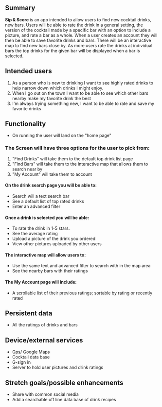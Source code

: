 ## Summary

**Sip & Score** is an app intended to allow users to find new cocktail drinks, new bars. Users will be able to rate the drink in a general setting, the version of the cocktail made by  a specific bar with an option to include a picture, and rate a bar as a whole. When a user creates an account they will then be able to save favorite drinks and bars. There will be an interactive map to find new bars close by. As more users rate the drinks at individual bars the top drinks for the given bar will be displayed when a bar is selected.


## Intended users

<ol>
  <li>As a person who is new to drinking I want to see highly rated drinks to help narrow down which drinks I might enjoy.</li>
  <li>When I go out on the town I want to be able to see which other bars nearby make my favorite drink the best</li>
  <li>I'm always trying something new, I want to be able to rate and save my favorite drinks</li>
</ol>

## Functionality

<ul>

  <li>On running the user will land on the "home page"</li>

</ul>

### The Screen will have three options for the user to pick from:

<ol>
  <li>"Find Drinks" will take them to the default top drink list page</li>
  <li>"Find Bars" will take them to the interactive map that allows them to search near by</li>
  <li>"My Account" will take them to account</li>
</ol>


#### On the drink search page you will be able to:

<ul>
  <li>Search will a text search bar</li>
  <li>See a default list of top rated drinks</li>
  <li>Enter an advanced filter</li>
</ul>

#### Once a drink is selected you will be able:

<ul>
  <li>To rate the drink in 1-5 stars.</li>
  <li>See the average rating</li>
  <li>Upload a picture of the drink you ordered</li>
  <li>View other pictures uploaded by other users</li>
</ul>

#### The interactive map will allow users to:

<ul>
  <li>Use the same text and advanced filter to search with in the map area</li>
  <li>See the nearby bars with their ratings</li>
</ul>

#### The My Account page will include:

<ul>
  <li>A scrollable list of their previous ratings; sortable by rating or recently rated</li>
</ul>


## Persistent data

<ul>
  <li>All the ratings of drinks and bars</li>
</ul>
    
## Device/external services

<ul>
  <li>Gps/ Google Maps</li>
  <li>Cocktail data base</li>
  <li>G-sign in</li>
  <li>Server to hold user pictures and drink ratings</li>
</ul>

## Stretch goals/possible enhancements 

<ul>
  <li>Share with common social media</li>
  <li>Add a searchable off line data base of drink recipes</li>
</ul>